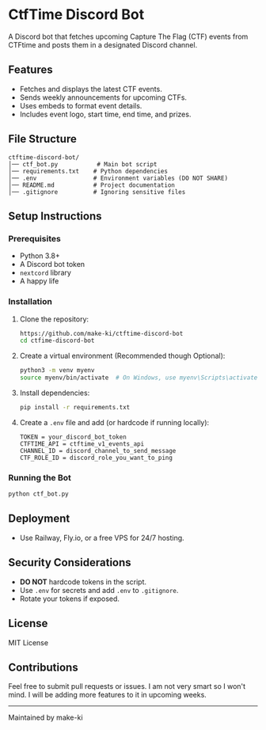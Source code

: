 # CtfTime Discord Bot

A Discord bot that fetches upcoming Capture The Flag (CTF) events from CTFtime and posts them in a designated Discord channel.

## Features

- Fetches and displays the latest CTF events.
- Sends weekly announcements for upcoming CTFs.
- Uses embeds to format event details.
- Includes event logo, start time, end time, and prizes.

## File Structure

```
ctftime-discord-bot/
│── ctf_bot.py           # Main bot script
│── requirements.txt    # Python dependencies
│── .env                # Environment variables (DO NOT SHARE)
│── README.md           # Project documentation
│── .gitignore          # Ignoring sensitive files
```

## Setup Instructions

### Prerequisites

- Python 3.8+
- A Discord bot token
- `nextcord` library
- A happy life

### Installation

1. Clone the repository:
   ```sh
   https://github.com/make-ki/ctftime-discord-bot
   cd ctfime-discord-bot
   ```
2. Create a virtual environment (Recommended though Optional):
   ```sh
   python3 -m venv myenv
   source myenv/bin/activate  # On Windows, use myenv\Scripts\activate
   ```
3. Install dependencies:
   ```sh
   pip install -r requirements.txt
   ```
4. Create a `.env` file and add (or hardcode if running locally):
   ```env
   TOKEN = your_discord_bot_token
   CTFTIME_API = ctftime_v1_events_api
   CHANNEL_ID = discord_channel_to_send_message
   CTF_ROLE_ID = discord_role_you_want_to_ping
   ```

### Running the Bot

```sh
python ctf_bot.py
```

## Deployment

- Use Railway, Fly.io, or a free VPS for 24/7 hosting.

## Security Considerations

- **DO NOT** hardcode tokens in the script.
- Use `.env` for secrets and add `.env` to `.gitignore`.
- Rotate your tokens if exposed.

## License

MIT License

## Contributions

Feel free to submit pull requests or issues. I am not very smart so I won't mind. I will be adding more features to it in upcoming weeks.

---

Maintained by make-ki

